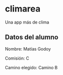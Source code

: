 # climarea
 Una app más de clima
 
## Datos del alumno
Nombre: Matías Godoy

Comisión: C

Camino elegido: Camino B